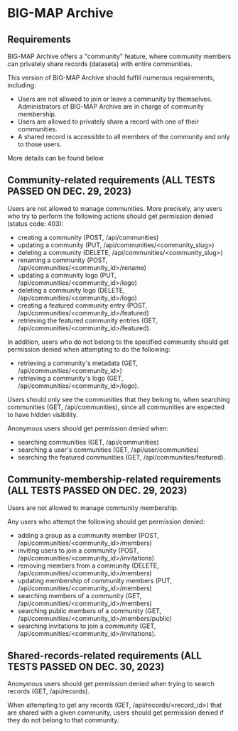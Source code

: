 # BIG-MAP Archive

## Requirements

BIG-MAP Archive offers a "community" feature, 
where community members can privately share records (datasets) with entire communities. 

This version of BIG-MAP Archive should fulfill numerous requirements, including:
- Users are not allowed to join or leave a community by themselves. Administrators of BIG-MAP Archive are in charge of community membership.
- Users are allowed to privately share a record with one of their communities.
- A shared record is accessible to all members of the community and only to those users.

More details can be found below.

## Community-related requirements (ALL TESTS PASSED ON DEC. 29, 2023)

Users are not allowed to manage communities. More precisely, any users who try to perform the following actions should get permission denied (status code: 403): 
- creating a community (POST, /api/communities)
- updating a community (PUT, /api/communities/<community_slug>)
- deleting a community (DELETE, /api/communities/<community_slug>)
- renaming a community (POST, /api/communities/<community_id>/rename)
- updating a community logo (PUT, /api/communities/<community_id>/logo)
- deleting a community logo (DELETE, /api/communities/<community_id>/logo)
- creating a featured community entry (POST, /api/communities/<community_id>/featured)
- retrieving the featured community entries (GET, /api/communities/<community_id>/featured).

In addition, users who do not belong to the specified community should get permission denied when attempting to do the following:
- retrieving a community's metadata (GET, /api/communities/<community_id>)
- retrieving a community's logo (GET, /api/communities/<community_id>/logo).

Users should only see the communities that they belong to, when searching communities (GET, /api/communities), 
since all communities are expected to have hidden visibility.

Anonymous users should get permission denied when:
- searching communities (GET, /api/communities)
- searching a user's communities (GET, /api/user/communities)
- searching the featured communities (GET, /api/communities/featured).
  
## Community-membership-related requirements (ALL TESTS PASSED ON DEC. 29, 2023)

Users are not allowed to manage community membership. 

Any users who attempt the following should get permission denied:
- adding a group as a community member (POST, /api/communities/<community_id>/members)
- inviting users to join a community (POST, /api/communities/<community_id>/invitations)
- removing members from a community (DELETE, /api/communities/<community_id>/members)
- updating membership of community members (PUT, /api/communities/<community_id>/members)
- searching members of a community (GET, /api/communities/<community_id>/members)
- searching public members of a community (GET, /api/communities/<community_id>/members/public)
- searching invitations to join a community (GET, /api/communities/<community_id>/invitations).

## Shared-records-related requirements (ALL TESTS PASSED ON DEC. 30, 2023)

Anonymous users should get permission denied when trying to search records (GET, /api/records).

When attempting to get any records (GET, /api/records/<record_id>) that are shared with a given community, 
users should get permission denied if they do not belong to that community.